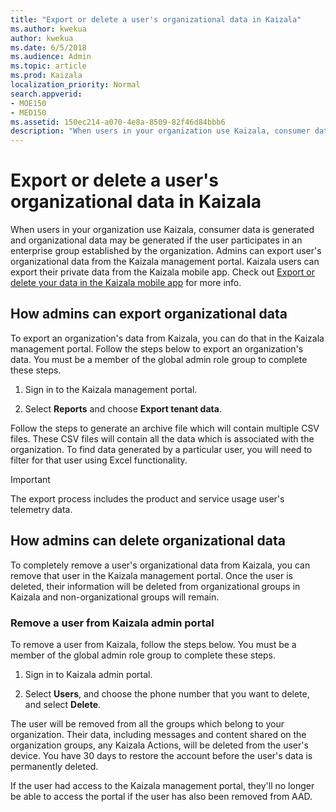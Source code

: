 ```yaml
---
title: "Export or delete a user's organizational data in Kaizala"
ms.author: kwekua
author: kwekua
ms.date: 6/5/2018
ms.audience: Admin
ms.topic: article
ms.prod: Kaizala
localization_priority: Normal
search.appverid:
- MOE150
- MED150
ms.assetid: 150ec214-a070-4e8a-8509-82f46d84bbb6
description: "When users in your organization use Kaizala, consumer data is generated and organizational data may be generated if the user participates in an enterprise group established by the organization. Admins can export user's organizational data from the Kaizala management portal. Kaizala users can export their private data from the Kaizala mobile app. Check out Export or delete your data in the Kaizala mobile app for more info."
---
```


# Export or delete a user's organizational data in Kaizala

When users in your organization use Kaizala, consumer data is generated and organizational data may be generated if the user participates in an enterprise group established by the organization. Admins can export user's organizational data from the Kaizala management portal. Kaizala users can export their private data from the Kaizala mobile app. Check out [Export or delete your data in the Kaizala mobile app](export-or-delete-your-data.md) for more info. 
  
## How admins can export organizational data

To export an organization's data from Kaizala, you can do that in the Kaizala management portal. Follow the steps below to export an organization's data. You must be a member of the global admin role group to complete these steps.
  
1. Sign in to the Kaizala management portal.
    
2. Select **Reports** and choose **Export tenant data**.
    
Follow the steps to generate an archive file which will contain multiple CSV files. These CSV files will contain all the data which is associated with the organization. To find data generated by a particular user, you will need to filter for that user using Excel functionality.
  
> [!IMPORTANT]
> The export process includes the product and service usage user's telemetry data. 
  
## How admins can delete organizational data

To completely remove a user's organizational data from Kaizala, you can remove that user in the Kaizala management portal. Once the user is deleted, their information will be deleted from organizational groups in Kaizala and non-organizational groups will remain.
  
### Remove a user from Kaizala admin portal

To remove a user from Kaizala, follow the steps below. You must be a member of the global admin role group to complete these steps.
  
1. Sign in to Kaizala admin portal.
    
2. Select **Users**, and choose the phone number that you want to delete, and select **Delete**.
    
The user will be removed from all the groups which belong to your organization. Their data, including messages and content shared on the organization groups, any Kaizala Actions, will be deleted from the user's device. You have 30 days to restore the account before the user's data is permanently deleted.
  
If the user had access to the Kaizala management portal, they'll no longer be able to access the portal if the user has also been removed from AAD.
  

